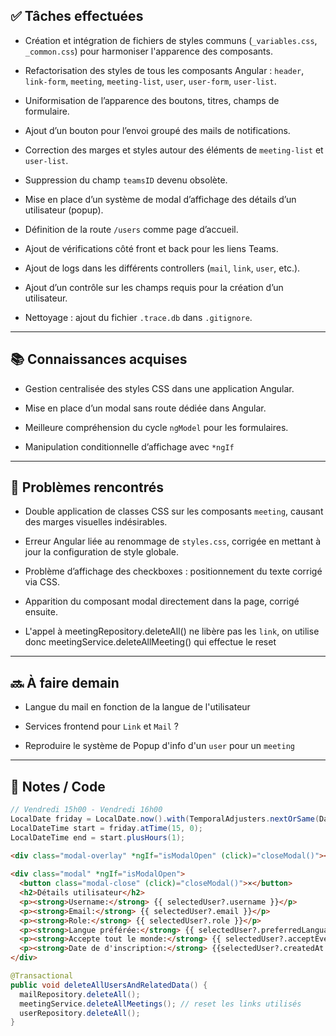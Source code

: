## ✅ Tâches effectuées

- Création et intégration de fichiers de styles communs (`_variables.css`, `_common.css`) pour harmoniser l'apparence des composants.
    
- Refactorisation des styles de tous les composants Angular : `header`, `link-form`, `meeting`, `meeting-list`, `user`, `user-form`, `user-list`.
    
- Uniformisation de l’apparence des boutons, titres, champs de formulaire.
    
- Ajout d’un bouton pour l’envoi groupé des mails de notifications.
    
- Correction des marges et styles autour des éléments de `meeting-list` et `user-list`.
    
- Suppression du champ `teamsID` devenu obsolète.
    
- Mise en place d’un système de modal d’affichage des détails d’un utilisateur (popup).
    
- Définition de la route `/users` comme page d’accueil.
    
- Ajout de vérifications côté front et back pour les liens Teams.
    
- Ajout de logs dans les différents controllers (`mail`, `link`, `user`, etc.).
    
- Ajout d’un contrôle sur les champs requis pour la création d’un utilisateur.
    
- Nettoyage : ajout du fichier `.trace.db` dans `.gitignore`.
    

---

## 📚 Connaissances acquises

- Gestion centralisée des styles CSS dans une application Angular.
    
- Mise en place d’un modal sans route dédiée dans Angular.
    
- Meilleure compréhension du cycle `ngModel` pour les formulaires.
    
- Manipulation conditionnelle d’affichage avec `*ngIf`
    

---

## 🐞 Problèmes rencontrés

- Double application de classes CSS sur les composants `meeting`, causant des marges visuelles indésirables.
    
- Erreur Angular liée au renommage de `styles.css`, corrigée en mettant à jour la configuration de style globale.
    
- Problème d’affichage des checkboxes : positionnement du texte corrigé via CSS.
    
- Apparition du composant modal directement dans la page, corrigé ensuite.
    
- L'appel à meetingRepository.deleteAll() ne libère pas les `link`, on utilise donc meetingService.deleteAllMeeting() qui effectue le reset
	

---

## 🔜 À faire demain

- Langue du mail en fonction de la langue de l'utilisateur
	
- Services frontend pour `Link` et `Mail` ?
	
- Reproduire le système de Popup d'info d'un `user` pour un `meeting`
	

---

## 🧩 Notes / Code

```java
// Vendredi 15h00 - Vendredi 16h00  
LocalDate friday = LocalDate.now().with(TemporalAdjusters.nextOrSame(DayOfWeek.FRIDAY));  
LocalDateTime start = friday.atTime(15, 0);  
LocalDateTime end = start.plusHours(1);
```

```html
<div class="modal-overlay" *ngIf="isModalOpen" (click)="closeModal()"></div>  
  
<div class="modal" *ngIf="isModalOpen">  
  <button class="modal-close" (click)="closeModal()">×</button>  
  <h2>Détails utilisateur</h2>  
  <p><strong>Username:</strong> {{ selectedUser?.username }}</p>  
  <p><strong>Email:</strong> {{ selectedUser?.email }}</p>  
  <p><strong>Role:</strong> {{ selectedUser?.role }}</p>  
  <p><strong>Langue préférée:</strong> {{ selectedUser?.preferredLanguage }}</p>  
  <p><strong>Accepte tout le monde:</strong> {{ selectedUser?.acceptEveryone ? 'Oui' : 'Non' }}</p>  
  <p><strong>Date de d'inscription:</strong> {{selectedUser?.createdAt | date}}</p>  
</div>
```

```java
@Transactional  
public void deleteAllUsersAndRelatedData() {  
  mailRepository.deleteAll();  
  meetingService.deleteAllMeetings(); // reset les links utilisés
  userRepository.deleteAll();  
}
```